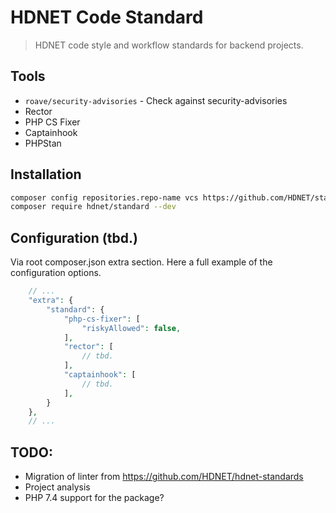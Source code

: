 # HDNET Code Standard

> HDNET code style and workflow standards for backend projects.

## Tools

- `roave/security-advisories` - Check against security-advisories
- Rector
- PHP CS Fixer
- Captainhook
- PHPStan

## Installation

```bash
composer config repositories.repo-name vcs https://github.com/HDNET/standard
composer require hdnet/standard --dev
```

## Configuration (tbd.)

Via root composer.json extra section. Here a full example of the configuration options.

```php
    // ...
    "extra": {
        "standard": {
            "php-cs-fixer": [
                "riskyAllowed": false,
            ],
            "rector": [
                // tbd.
            ],
            "captainhook": [
                // tbd.
            ],
        }
    },
    // ...
```

## TODO:

- Migration of linter from https://github.com/HDNET/hdnet-standards
- Project analysis
- PHP 7.4 support for the package?
